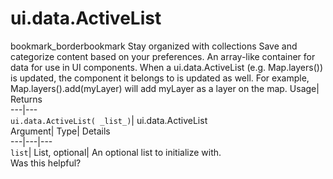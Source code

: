  
#  ui.data.ActiveList 
bookmark_borderbookmark Stay organized with collections  Save and categorize content based on your preferences.
An array-like container for data for use in UI components. 
When a ui.data.ActiveList (e.g. Map.layers()) is updated, the component it belongs to is updated as well. For example, Map.layers().add(myLayer) will add myLayer as a layer on the map.
Usage| Returns  
---|---  
`ui.data.ActiveList( _list_)`| ui.data.ActiveList  
Argument| Type| Details  
---|---|---  
`list`| List, optional| An optional list to initialize with.  
Was this helpful?
